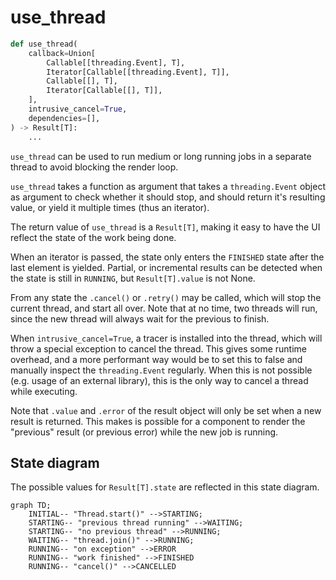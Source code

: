 # use_thread

```python
def use_thread(
    callback=Union[
        Callable[[threading.Event], T],
        Iterator[Callable[[threading.Event], T]],
        Callable[[], T],
        Iterator[Callable[[], T]],
    ],
    intrusive_cancel=True,
    dependencies=[],
) -> Result[T]:
    ...
```

`use_thread` can be used to run medium or long running jobs in a separate thread to avoid blocking the render loop.

`use_thread` takes a function as argument that takes a `threading.Event` object as argument to check whether it should stop,
and should return it's resulting value, or yield it multiple times (thus an iterator).

The return value of `use_thread` is a `Result[T]`, making it easy to have the UI reflect the state of the work being done.

When an iterator is passed, the state only enters the `FINISHED` state after the last element is yielded. Partial, or incremental results can be detected when the state is still in `RUNNING`, but `Result[T].value` is not None.



From any state the `.cancel()` or `.retry()` may be called, which will stop the current thread, and start all over.
Note that at no time, two threads will run, since the new thread will always wait for the previous to finish.

When `intrusive_cancel=True`, a tracer is installed into the thread, which will throw a special exception to cancel the thread. This gives some runtime overhead, and a more performant way would be to set this to false and manually inspect the `threading.Event` regularly. When this is not possible (e.g. usage of an external library), this is the only way to cancel a thread while executing.


Note that `.value` and `.error` of the result object will only be set when a new result is returned. This makes is possible for a component to render the "previous" result (or previous error) while the new job is running.

## State diagram

The possible values for `Result[T].state` are reflected in this state diagram.

```mermaid
graph TD;
    INITIAL-- "Thread.start()" -->STARTING;
    STARTING-- "previous thread running" -->WAITING;
    STARTING-- "no previous thread" -->RUNNING;
    WAITING-- "thread.join()" -->RUNNING;
    RUNNING-- "on exception" -->ERROR
    RUNNING-- "work finished" -->FINISHED
    RUNNING-- "cancel()" -->CANCELLED
```
